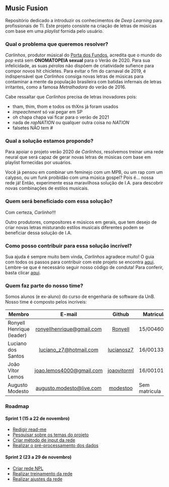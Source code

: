 ## Music Fusion

Repositório dedicado a introduzir os conhecimentos de *Deep Learning* para profissionais de TI. Este projeto consiste na criação de letras de músicas com base em uma *playlist* fornida pelo usuário.

### Qual o problema que queremos resolver?

*Carlinhos*, produtor músical do [Porta dos Fundos](https://www.youtube.com/watch?v=yXc8KCxyEyQ), acredita que o mundo do *pop* está sem **ONOMATOPEIA sexual** para o Verão de 2020. Para sua infelicidade, as suas *pérolas* não dispõem de criatividade sufience para compor novos hit chicletes. Para evitar o fim do carnaval de 2019, é indispensável que *Carlinhos* consiga novas letras de músicas para contaminar a mente da população brasileira com batidas infernais de letras irritantes, como a famosa *Metralhadora* do verão de 2016.

Cabe ressaltar que *Carlinhos* precisa de letras inovadores pois:
* tham, thim, thom e todos os thXns já foram usados
* *impeachment* só vai pegar em SP
* oh chapa chapa vai ficar para o verão de 2021
* nada de *rapNATION* ou qualquer outra coisa no *NATION*
* falsetes NÃO tem #

### Qual a solução estamos propondo?

Para apoiar o projeto verão 2020 de *Carlinhos*, resolvemos treinar uma rede neural que será capaz de gerar novas letras de músicas com base em playlist fornecidas por usuários.

Você já pensou em combinar um feminejo com um MPB, ou um rap com um calypso, ou um funk proibidão com uma música gospel? Pois é... nossa rede já! Então, experimente essa maravilhosa solução de I.A. para descobrir novas combinações de estilos musicais.

### Quem será beneficiado com essa solução?

Com certeza, *Carlinho*!!!

Outro produtores, compositores e músicos em gerais, que tem desejo de criar novas letras misturando estilos musicais diferentes podem se beneficiar dessa solução de I.A.

### Como posso contribuir para essa solução incrível?

Sua ajuda é sempre muito bem vinda, *Carlinhos* agradece muito!
O guia com todos os passos para contribuir com este projeto se encontra [aqui](https://github.com/deeplearningunb/tom-ia/blob/dev/CONTRIBUTING.md). Lembre-se que é necessário seguir nosso código de conduta! Para conferir, basta clicar [aqui](https://github.com/deeplearningunb/tom-ia/blob/dev/CODE_OF_CONDUCT.md).

### Quem faz parte do nosso time?

Somos alunos (e ex-aluno) do curso de engenharia de software da UnB. Nosso time é composto pelos incríveis:

Membro |	E-mail	| Github	| Matricula
------ | :------: | :------: | ------ 
Ronyell Henrique (leader) |	ronyellhenrique@gmail.com |	[Ronyell](https://github.com/Ronyell) |	15/0046073
Luciano dos Santos 	| luciano_z7@hotmail.com	| [lucianosz7](https://github.com/lucianosz7) | 16/0013321
João Vítor Lemos |	joao.lemos4000@gmail.com |	[joaovitorml](https://github.com/joaovitorml) |	16/0010195
Augusto Modesto	| augusto.modesto@live.com	| [modestoo](https://github.com/modestoo) | Sem matricula 

### Roadmap
 
 #### Sprint 1 (15 a 22 de novembro)
 * [Redigir read-me](https://github.com/deeplearningunb/tom-ia/issues/3)
 * [Pesquisar sobre os temas do projeto](https://github.com/deeplearningunb/tom-ia/issues/4)
 * [Criar método de input da rede](https://github.com/deeplearningunb/tom-ia/issues/5)
 * [Realizar o pré-processamento dos dados](https://github.com/deeplearningunb/tom-ia/issues/8)
 
 #### Sprint 2 (23 a 29 de novembro)
 * [Criar rede NPL](https://github.com/deeplearningunb/tom-ia/issues/6)
 * [Realizar treinamento da rede](https://github.com/deeplearningunb/tom-ia/issues/7)
 * [Realizar ajustes da rede](https://github.com/deeplearningunb/tom-ia/issues/9)

